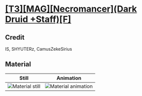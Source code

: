 # [\[T3\]\[MAG\]\[Necromancer\]\(Dark Druid +Staff\)\[F\]](../)

## Credit

IS, SHYUTERz, CamusZekeSirius
	
## Material

| Still | Animation |
| :---: | :-------: |
| ![Material still](./Material_000.png) | ![Material animation](./Material.gif) |
